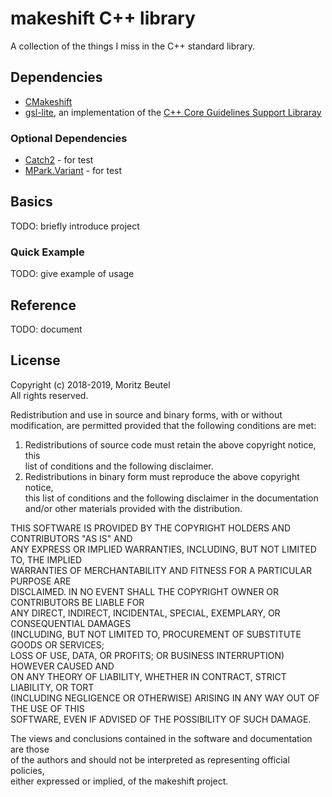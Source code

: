 # makeshift C++ library

A collection of the things I miss in the C++ standard library.


## Dependencies

* [CMakeshift](https://github.com/mbeutel/CMakeshift)
* [gsl-lite](https://github.com/Microsoft/GSL), an implementation of the [C++ Core Guidelines Support Libraray](https://isocpp.github.io/CppCoreGuidelines/CppCoreGuidelines#S-gsl)


### Optional Dependencies

* [Catch2](https://github.com/catchorg/Catch2) - for test
* [MPark.Variant](https://github.com/mpark/variant) - for test


## Basics

TODO: briefly introduce project


### Quick Example

TODO: give example of usage


## Reference

TODO: document


## License

Copyright (c) 2018-2019, Moritz Beutel  
All rights reserved.

Redistribution and use in source and binary forms, with or without  
modification, are permitted provided that the following conditions are met:

1. Redistributions of source code must retain the above copyright notice, this  
   list of conditions and the following disclaimer.
2. Redistributions in binary form must reproduce the above copyright notice,  
   this list of conditions and the following disclaimer in the documentation  
   and/or other materials provided with the distribution.

THIS SOFTWARE IS PROVIDED BY THE COPYRIGHT HOLDERS AND CONTRIBUTORS "AS IS" AND  
ANY EXPRESS OR IMPLIED WARRANTIES, INCLUDING, BUT NOT LIMITED TO, THE IMPLIED  
WARRANTIES OF MERCHANTABILITY AND FITNESS FOR A PARTICULAR PURPOSE ARE  
DISCLAIMED. IN NO EVENT SHALL THE COPYRIGHT OWNER OR CONTRIBUTORS BE LIABLE FOR  
ANY DIRECT, INDIRECT, INCIDENTAL, SPECIAL, EXEMPLARY, OR CONSEQUENTIAL DAMAGES  
(INCLUDING, BUT NOT LIMITED TO, PROCUREMENT OF SUBSTITUTE GOODS OR SERVICES;  
LOSS OF USE, DATA, OR PROFITS; OR BUSINESS INTERRUPTION) HOWEVER CAUSED AND  
ON ANY THEORY OF LIABILITY, WHETHER IN CONTRACT, STRICT LIABILITY, OR TORT  
(INCLUDING NEGLIGENCE OR OTHERWISE) ARISING IN ANY WAY OUT OF THE USE OF THIS  
SOFTWARE, EVEN IF ADVISED OF THE POSSIBILITY OF SUCH DAMAGE.

The views and conclusions contained in the software and documentation are those  
of the authors and should not be interpreted as representing official policies,  
either expressed or implied, of the makeshift project.
